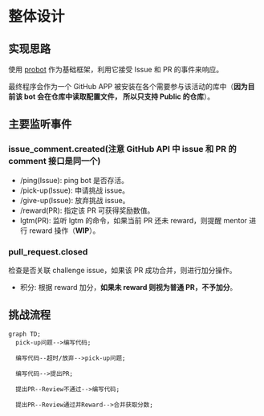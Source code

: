 # 整体设计

## 实现思路

使用 [probot](https://github.com/probot/probot) 作为基础框架，利用它接受 Issue 和 PR 的事件来响应。

最终程序会作为一个 GitHub APP 被安装在各个需要参与该活动的库中（**因为目前该 bot 会在仓库中读取配置文件，
所以只支持 Public 的仓库**）。

## 主要监听事件

### issue_comment.created(注意 GitHub API 中 issue 和 PR 的 comment 接口是同一个)
- /ping(Issue): ping bot 是否存活。
- /pick-up(Issue): 申请挑战 issue。
- /give-up(Issue): 放弃挑战 issue。
- /reward(PR): 指定该 PR 可获得奖励数值。
- lgtm(PR): 监听 lgtm 的命令，如果当前 PR 还未 reward，则提醒 mentor 进行 reward 操作（**WIP**）。
    
### pull_request.closed
检查是否关联 challenge issue，如果该 PR 成功合并，则进行加分操作。

- 积分: 根据 reward 加分，**如果未 reward 则视为普通 PR，不予加分**。

## 挑战流程

```mermaid
graph TD;
  pick-up问题-->编写代码;

  编写代码--超时/放弃-->pick-up问题;

  编写代码-->提出PR;

  提出PR--Review不通过-->编写代码;

  提出PR--Review通过并Reward-->合并获取分数;
```

